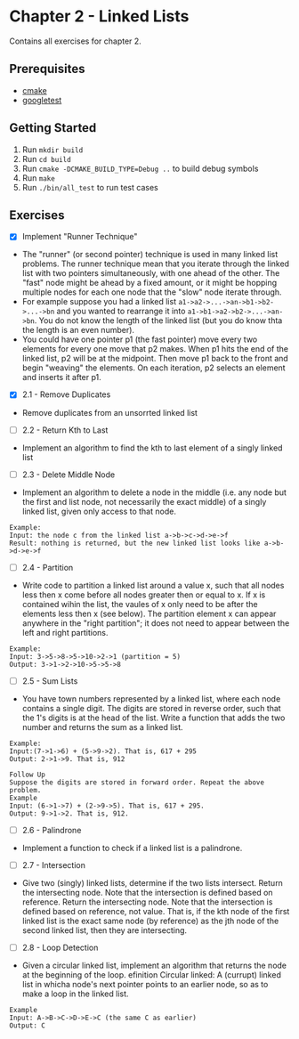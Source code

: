 # Chapter 2 - Linked Lists
Contains all exercises for chapter 2.

## Prerequisites
- [cmake](https://cmake.org/)
- [googletest](https://github.com/google/googletest)

## Getting Started
1. Run `mkdir build`
2. Run `cd build`
3. Run `cmake -DCMAKE_BUILD_TYPE=Debug ..` to build debug symbols
4. Run `make`
5. Run `./bin/all_test` to run test cases

## Exercises
- [x] Implement "Runner Technique" 
 - The "runner" (or second pointer) technique is used in many linked list problems. The runner technique mean that you iterate through the linked list with two pointers simultaneously, with one ahead of the other. The "fast" node might be ahead by a fixed amount, or it might be hopping multiple nodes for each one node that the "slow" node iterate through.
 - For example suppose you had a linked list `a1->a2->...->an->b1->b2->...->bn` and you wanted to rearrange it into `a1->b1->a2->b2->...->an->bn`. You do not know the length of the linked list (but you do know thta the length is an even number).
 - You could have one pointer p1 (the fast pointer) move every two elements for every one move that p2 makes. When p1 hits the end of the linked list, p2 will be at the midpoint. Then move p1 back to the front and begin "weaving" the elements. On each iteration, p2 selects an element and inserts it after p1.
- [x] 2.1 - Remove Duplicates
 - Remove duplicates from an unsorrted linked list
- [ ] 2.2 - Return Kth to Last
 - Implement an algorithm to find the kth to last element of a singly linked list
- [ ] 2.3 - Delete Middle Node
 - Implement an algorithm to delete a node in the middle (i.e. any node but the first and list node, not necessarily the exact middle) of a singly linked list, given only access to that node.
```
Example:
Input: the node c from the linked list a->b->c->d->e->f
Result: nothing is returned, but the new linked list looks like a->b->d->e->f
```
- [ ] 2.4 - Partition
 - Write code to partition a linked list around a value x, such that all nodes less then x come before all nodes greater then or equal to x. If x is contained wihin the list, the vaules of x only need to be after the elements less then x (see below). The partition element x can appear anywhere in the "right partition"; it does not need to appear between the left and right partitions.
```
Example:
Input: 3->5->8->5->10->2->1 (partition = 5)
Output: 3->1->2->10->5->5->8
```
- [ ] 2.5 - Sum Lists
 - You have town numbers represented by a linked list, where each node contains a single digit. The digits are stored in reverse order, such that the 1's digits is at the head of the list. Write a function that adds the two number and returns the sum as a linked list.
```
Example:
Input:(7->1->6) + (5->9->2). That is, 617 + 295
Output: 2->1->9. That is, 912

Follow Up
Suppose the digits are stored in forward order. Repeat the above problem.
Example
Input: (6->1->7) + (2->9->5). That is, 617 + 295.
Output: 9->1->2. That is, 912.
```
- [ ] 2.6 - Palindrone
 - Implement a function to check if a linked list is a palindrone.
- [ ] 2.7 - Intersection
 - Give two (singly) linked lists, determine if the two lists intersect. Return the intersecting node. Note that the intersection is defined based on reference. Return the intersecting node. Note that the intersection is defined based on reference, not value. That is, if the kth node of the first linked list is the exact same node (by reference) as the jth node of the second linked list, then they are intersecting.
- [ ] 2.8 - Loop Detection
 - Given a circular linked list, implement an algorithm that returns the node at the beginning of the loop.
 efinition
 Circular linked: A (currupt) linked list in whicha node's next pointer points to an earlier node, so as to make a loop in the linked list.
 ```
 Example
 Input: A->B->C->D->E->C (the same C as earlier)
 Output: C
 ```
